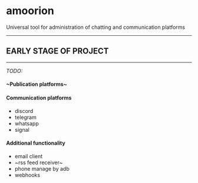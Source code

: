 # amoorion
Universal tool for administration of chatting and communication platforms

---

## **EARLY STAGE OF PROJECT**

---

*TODO:*

#### ~Publication platforms~

#### Communication platforms
- discord
- telegram
- whatsapp
- signal

#### Additional functionality
- email client
- ~rss feed receiver~
- phone manage by adb
- webhooks
